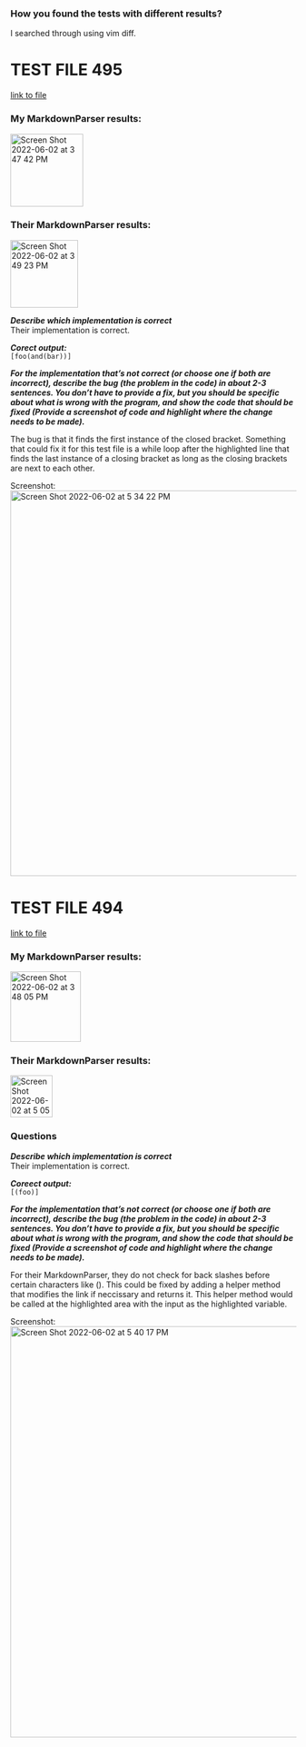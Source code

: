 ### How you found the tests with different results?  
I searched through using vim diff.  

# TEST FILE 495
[link to file](https://github.com/nidhidhamnani/markdown-parser/blob/main/test-files/495.md)  

### My MarkdownParser results:  
<img width="128" alt="Screen Shot 2022-06-02 at 3 47 42 PM" src="https://user-images.githubusercontent.com/31358827/171750608-e4afbacb-f7b1-457e-85f6-bcb4474de98e.png">

### Their MarkdownParser results:  
<img width="119" alt="Screen Shot 2022-06-02 at 3 49 23 PM" src="https://user-images.githubusercontent.com/31358827/171750793-75fe7a46-0882-43a3-8a37-537602aa62ff.png">    

***Describe which implementation is correct***  
Their implementation is correct.  

***Corect output:***  
`[foo(and(bar))]`

***For the implementation that’s not correct (or choose one if both are incorrect), describe the bug (the problem in the code) in about 2-3 sentences. You don’t have to provide a fix, but you should be specific about what is wrong with the program, and show the code that should be fixed (Provide a screenshot of code and highlight where the change needs to be made).***  

The bug is that it finds the first instance of the closed bracket. Something that could fix it for this test file is a while loop after the highlighted line that finds the last instance of a closing bracket as long as the closing brackets are next to each other.  

Screenshot:  
<img width="679" alt="Screen Shot 2022-06-02 at 5 34 22 PM" src="https://user-images.githubusercontent.com/31358827/171762217-47a34c18-2f41-4c02-b767-b662ff825139.png">

 
# TEST FILE 494  
[link to file](https://github.com/nidhidhamnani/markdown-parser/blob/main/test-files/494.md)  
### My MarkdownParser results:   
<img width="124" alt="Screen Shot 2022-06-02 at 3 48 05 PM" src="https://user-images.githubusercontent.com/31358827/171750640-afe3af15-ad8e-4858-a214-af53edf91afa.png">  

### Their MarkdownParser results:  
<img width="74" alt="Screen Shot 2022-06-02 at 5 05 39 PM" src="https://user-images.githubusercontent.com/31358827/171759855-964ae88d-aa81-4304-9211-2268f8fda230.png">

### Questions
***Describe which implementation is correct***  
Their implementation is correct.

***Coreect output:***  
`[(foo)]`  

***For the implementation that’s not correct (or choose one if both are incorrect), describe the bug (the problem in the code) in about 2-3 sentences. You don’t have to provide a fix, but you should be specific about what is wrong with the program, and show the code that should be fixed (Provide a screenshot of code and highlight where the change needs to be made).***

For their MarkdownParser, they do not check for back slashes before certain characters like (). This could be fixed by adding a helper method that modifies the link if neccissary and returns it. This helper method would be called at the highlighted area with the input as the highlighted variable.  

Screenshot:  
<img width="724" alt="Screen Shot 2022-06-02 at 5 40 17 PM" src="https://user-images.githubusercontent.com/31358827/171762710-7f6c7455-c8ec-4a4a-ab5e-4102fa382013.png">

